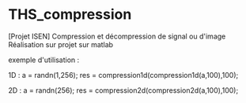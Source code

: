 # THS_compression
[Projet ISEN] Compression et décompression de signal ou d'image
Réalisation sur projet sur matlab

exemple d'utilisation :

1D :
a = randn(1,256);
res = compression1d(compression1d(a,100),100);

2D :
a = randn(256);
res = compression2d(compression2d(a,100),100);
